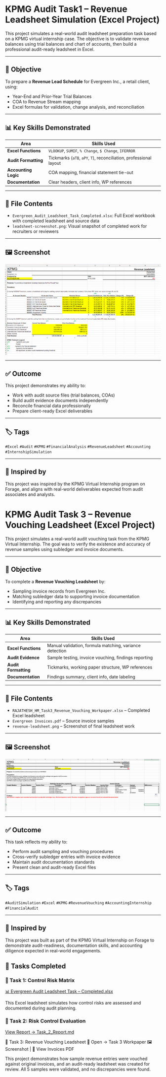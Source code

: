 # KPMG Audit Task1 – Revenue Leadsheet Simulation (Excel Project)

This project simulates a real-world audit leadsheet preparation task based on a KPMG virtual internship case. The objective is to validate revenue balances using trial balances and chart of accounts, then build a professional audit-ready leadsheet in Excel.

---

## 🧾 Objective
To prepare a **Revenue Lead Schedule** for Evergreen Inc., a retail client, using:
- Year-End and Prior-Year Trial Balances
- COA to Revenue Stream mapping
- Excel formulas for validation, change analysis, and reconciliation

---

## 📊 Key Skills Demonstrated

| Area                    | Skills Used                                      |
|-------------------------|--------------------------------------------------|
| **Excel Functions**     | `VLOOKUP`, `SUMIF`, `% Change`, `$ Change`, `IFERROR` |
| **Audit Formatting**    | Tickmarks (`aTB`, `aPY`, `T`), reconciliation, professional layout |
| **Accounting Logic**    | COA mapping, financial statement tie-out         |
| **Documentation**       | Clear headers, client info, WP references        |

---

## 📁 File Contents

- `Evergreen_Audit_Leadsheet_Task_Completed.xlsx`: Full Excel workbook with completed leadsheet and source data
- `leadsheet-screenshot.png`: Visual snapshot of completed work for recruiters or reviewers

---

## 🖼️ Screenshot

![Audit Leadsheet](leadsheet-screenshot.png)

---

## ✅ Outcome

This project demonstrates my ability to:
- Work with audit source files (trial balances, COAs)
- Build audit evidence documents independently
- Reconcile financial data professionally
- Prepare client-ready Excel deliverables

---

## 🏷️ Tags

`#Excel` `#Audit` `#KPMG` `#FinancialAnalysis` `#RevenueLeadsheet` `#Accounting` `#InternshipSimulation`

---

## 🔗 Inspired by

This project was inspired by the KPMG Virtual Internship program on Forage, and aligns with real-world deliverables expected from audit associates and analysts.

# KPMG Audit Task 3 – Revenue Vouching Leadsheet (Excel Project)

This project simulates a real-world audit vouching task from the KPMG Virtual Internship. The goal was to verify the existence and accuracy of revenue samples using subledger and invoice documents.

---

## 🧾 Objective

To complete a **Revenue Vouching Leadsheet** by:
- Sampling invoice records from Evergreen Inc.
- Matching subledger data to supporting invoice documentation
- Identifying and reporting any discrepancies

---

## 📊 Key Skills Demonstrated

| Area                    | Skills Used                                      |
|-------------------------|--------------------------------------------------|
| **Excel Functions**     | Manual validation, formula matching, variance detection |
| **Audit Evidence**      | Sample testing, invoice vouching, findings reporting |
| **Audit Formatting**    | Tickmarks, working paper structure, WP references |
| **Documentation**       | Findings summary, client info, date labeling     |

---

## 📁 File Contents

- `RAJATHESH_HM_Task3_Revenue_Vouching_Workpaper.xlsx` – Completed Excel leadsheet
- `Evergreen Invoices.pdf` – Source invoice samples
- `revenue-leadsheet.png` – Screenshot of final leadsheet work

---

## 🖼️ Screenshot

![Revenue Leadsheet](revenue-leadsheet.png)

---

## ✅ Outcome

This task reflects my ability to:
- Perform audit sampling and vouching procedures
- Cross-verify subledger entries with invoice evidence
- Maintain audit documentation standards
- Present clean and audit-ready Excel files

---

## 🏷️ Tags

`#AuditSimulation` `#Excel` `#KPMG` `#RevenueVouching` `#AccountingInternship` `#FinancialAudit`

---

## 🔗 Inspired by

This project was built as part of the KPMG Virtual Internship on Forage to demonstrate audit-readiness, documentation skills, and accounting diligence expected in real-world engagements.





## 📂 Tasks Completed
### 📂 Task 1: Control Risk Matrix

[📊 Evergreen Audit Leadsheet Task – Completed.xlsx](Evergreen_Audit_Leadsheet_Task_Completed.xlsx)

This Excel leadsheet simulates how control risks are assessed and documented during audit planning.



### 📄 Task 2: Risk Control Evaluation  
[View Report → Task_2_Report.md](Task_2_Risk_Control_Evaluation/Task_2_Report.md)


📁 Task 3: Revenue Vouching Leadsheet
📂 Open → Task 3 Workpaper
🖼️ Screenshot | 📄 View Invoices PDF

This project demonstrates how sample revenue entries were vouched against original invoices, and an audit-ready leadsheet was created for review. All 5 samples were validated, and no discrepancies were found.




